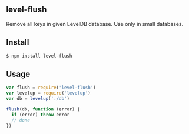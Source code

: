 ## level-flush

Remove all keys in given LevelDB database. Use only in small databases.

## Install

```bash
$ npm install level-flush
```

## Usage

```js
var flush = require('level-flush')
var levelup = require('levelup')
var db = levelup('./db')

flush(db, function (error) {
  if (error) throw error
  // done
})
```

